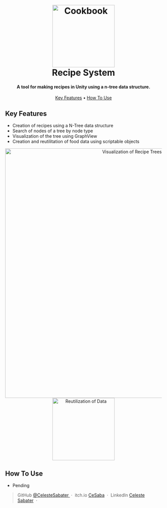 <h1 align="center">
  <br>
  <a href="https://external-content.duckduckgo.com/iu/?u=https%3A%2F%2Fcdn-icons-png.flaticon.com%2F512%2F526%2F526194.png&f=1&nofb=1&ipt=5e089d253fc38149838a6a5eb35d7104b762805bf20dd7ef7a5e38e0a515f61c&ipo=images"><img src="https://external-content.duckduckgo.com/iu/?u=https%3A%2F%2Fcdn-icons-png.flaticon.com%2F512%2F526%2F526194.png&f=1&nofb=1&ipt=5e089d253fc38149838a6a5eb35d7104b762805bf20dd7ef7a5e38e0a515f61c&ipo=images" alt="Cookbook" width="200"></a>
  <br>
  Recipe System
  <br>
</h1>

<h4 align="center">A tool for making recipes in Unity using a n-tree data structure.</h4>

<p align="center">
  <a href="#key-features">Key Features</a> •
  <a href="#how-to-use">How To Use</a>
</p>

## Key Features

* Creation of recipes using a N-Tree data structure
* Search of nodes of a tree by node type
* Visualization of the tree using GraphView <br>
* Creation and reutilitation of food data using scriptable objects
  
<div align="center">
  <img src="https://github.com/user-attachments/assets/53493926-601f-41f6-9829-ab5b7f42ddc4" alt="Visualization of Recipe Trees" width="800"><br>
  <img src="https://github.com/user-attachments/assets/e8877222-e60f-4d5f-8c33-a082c86dcf27" alt="Reutilization of Data" width="200">
</div>

## How To Use

* Pending

> GitHub [@CelesteSabater ](https://github.com/CelesteSabater) &nbsp;&middot;&nbsp;
> itch.io [CeSaba](https://cesaba.itch.io/) &nbsp;&middot;&nbsp;
> LinkedIn [Celeste Sabater](https://www.linkedin.com/in/celeste-sabater-andrade/) &nbsp;&middot;&nbsp;
